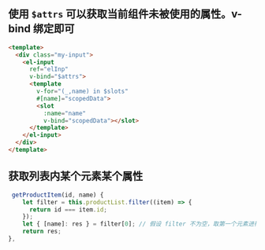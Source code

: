 ## 使用 `$attrs` 可以获取当前组件未被使用的属性。v-bind 绑定即可

```html
<template>
  <div class="my-input">
    <el-input
      ref="elInp"
      v-bind="$attrs">
      <template
        v-for="(_,name) in $slots"
        #[name]="scopedData">
        <slot
          :name="name"
          v-bind="scopedData"></slot>
      </template>
    </el-input>
  </div>
</template>
```

## 获取列表内某个元素某个属性

```javascript
 getProductItem(id, name) {
    let filter = this.productList.filter((item) => {
      return id === item.id;
    });
    let { [name]: res } = filter[0]; // 假设 filter 不为空，取第一个元素进行解构
    return res;
},
```
